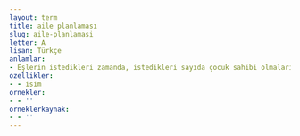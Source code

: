```yaml
---
layout: term
title: aile planlaması
slug: aile-planlamasi
letter: A
lisan: Türkçe
anlamlar:
- Eşlerin istedikleri zamanda, istedikleri sayıda çocuk sahibi olmalarını veya kişisel isteklerine ve ekonomik durumlarına göre çocuk sayılarını belirlemelerini sağlamaya yönelik yapılan çalışmaların bütünü
ozellikler:
- - isim
ornekler:
- - ''
orneklerkaynak:
- - ''
---
```

